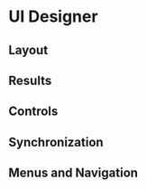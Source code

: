 
# UI Designer
## Layout
## Results
## Controls
## Synchronization
## Menus and Navigation

<!--stackedit_data:
eyJoaXN0b3J5IjpbLTE4NzczMTI4MzEsNTU1OTIzMjQ2LDE1Nj
k5OTgzNzEsLTE4NzczMTI4MzEsLTE3Mjg2ODE0Ml19
-->